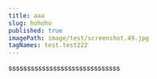 ```yaml
---
title: aaa
slug: hohoho
published: true
imagePath: image/test/screenshot.49.jpg
tagNames: test.test222
---
```

ssssssssssssssssssssssssssssss